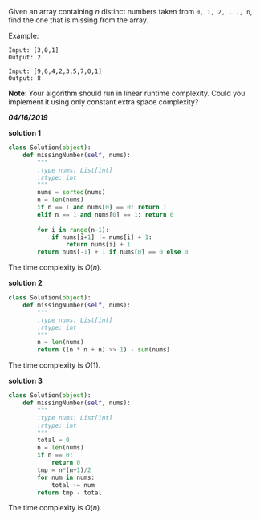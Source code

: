 Given an array containing *n* distinct numbers taken from `0, 1, 2, ..., n`, find the one that is missing from the array.

Example:

```
Input: [3,0,1]
Output: 2
```

```
Input: [9,6,4,2,3,5,7,0,1]
Output: 8
```

**Note**:
Your algorithm should run in linear runtime complexity. Could you implement it using only constant extra space complexity?



***04/16/2019***

**solution 1**

```python
class Solution(object):
    def missingNumber(self, nums):
        """
        :type nums: List[int]
        :rtype: int
        """    
        nums = sorted(nums)
        n = len(nums)
        if n == 1 and nums[0] == 0: return 1
        elif n == 1 and nums[0] == 1: return 0
        
        for i in range(n-1):
            if nums[i+1] != nums[i] + 1:
                return nums[i] + 1
        return nums[-1] + 1 if nums[0] == 0 else 0
```

The time complexity is $O(n)$.



**solution 2**

```python
class Solution(object):
    def missingNumber(self, nums):
        """
        :type nums: List[int]
        :rtype: int
        """
        n = len(nums)
        return ((n * n + n) >> 1) - sum(nums)
```

The time complexity is $O(1)$.



**solution 3**

```python
class Solution(object):
    def missingNumber(self, nums):
        """
        :type nums: List[int]
        :rtype: int
        """
        total = 0        
        n = len(nums)        
        if n == 0:
            return 0        
        tmp = n*(n+1)/2        
        for num in nums:
            total += num    
        return tmp - total
```

The time complexity is $O(n)$.